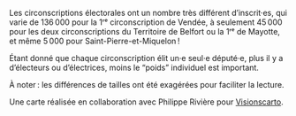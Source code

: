 
Les circonscriptions électorales ont un nombre très différent d’inscrit·es, qui varie de 136 000 pour la 1ʳᵉ circonscription de Vendée, à seulement 45 000 pour les deux circonscriptions du Territoire de Belfort ou la 1ʳᵉ de Mayotte, et même 5 000 pour Saint-Pierre-et-Miquelon ! 

Étant donné que chaque circonscription élit un·e seul·e député·e, plus il y a d’électeurs ou d’électrices, moins le “poids” individuel est important.

À noter : les différences de tailles ont été exagérées pour faciliter la lecture.

Une carte réalisée en collaboration avec Philippe Rivière pour [Visionscarto](https://www.visionscarto.net/quel-est-votre-poids-electoral).
